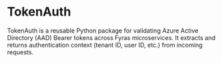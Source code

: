 # TokenAuth
TokenAuth is a reusable Python package for validating Azure Active Directory (AAD) Bearer tokens across Fyras microservices. It extracts and returns authentication context (tenant ID, user ID, etc.) from incoming requests.

